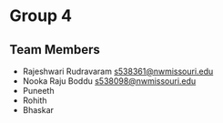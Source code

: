 # Group 4


## Team Members

- Rajeshwari Rudravaram <s538361@nwmissouri.edu>
- Nooka Raju Boddu <s538098@nwmissouri.edu>
- Puneeth
- Rohith
- Bhaskar
